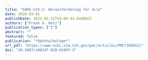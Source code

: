```yaml
---
title: "SARS-CoV-2: Herausforderung für alle"
date: 2020-03-01
publishDate: 2022-05-31T16:00:44.644002Z
authors: ["Frank G. Holz"]
publication_types: ["2"]
abstract: ""
featured: false
publication: "*Ophthalmologe*"
url_pdf: "https://www.ncbi.nlm.nih.gov/pmc/articles/PMC7106052/"
doi: "10.1007/s00347-020-01097-3"
---
```


